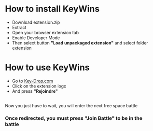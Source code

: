 # How to install KeyWins
- Download extension.zip
- Extract
- Open your browser extension tab
- Enable Developer Mode
- Then select button **"Load unpackaged extension"** and select folder extension

# How to use KeyWins
- Go to <a href="https://key-drop.com/en/case-battle/list">Key-Drop.com</a>
- Click on the extension logo
- And press **"Rejoindre"**
<br>
Now you just have to wait, you will enter the next free space battle

### Once redirected, you must press "Join Battle" to be in the battle

